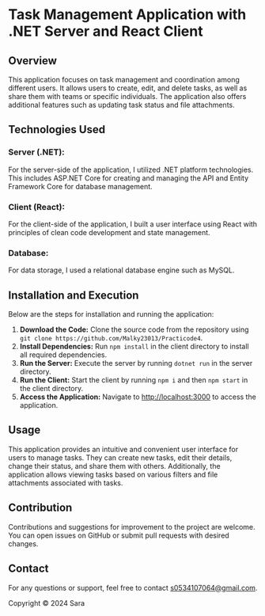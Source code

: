 # Task Management Application with .NET Server and React Client

## Overview
This application focuses on task management and coordination among different users. It allows users to create, edit, and delete tasks, as well as share them with teams or specific individuals. The application also offers additional features such as updating task status and file attachments.

## Technologies Used
### Server (.NET):
For the server-side of the application, I utilized .NET platform technologies. This includes ASP.NET Core for creating and managing the API and Entity Framework Core for database management.
### Client (React):
For the client-side of the application, I built a user interface using React with principles of clean code development and state management.
### Database:
For data storage, I used a relational database engine such as MySQL.

## Installation and Execution
Below are the steps for installation and running the application:
1. **Download the Code:** Clone the source code from the repository using `git clone https://github.com/Malky23013/Practicode4`.
2. **Install Dependencies:** Run `npm install` in the client directory to install all required dependencies.
3. **Run the Server:** Execute the server by running `dotnet run` in the server directory.
4. **Run the Client:** Start the client by running `npm i` and then `npm start` in the client directory.
5. **Access the Application:** Navigate to [http://localhost:3000](http://localhost:3000) to access the application.

## Usage
This application provides an intuitive and convenient user interface for users to manage tasks. They can create new tasks, edit their details, change their status, and share them with others. Additionally, the application allows viewing tasks based on various filters and file attachments associated with tasks.

## Contribution
Contributions and suggestions for improvement to the project are welcome. You can open issues on GitHub or submit pull requests with desired changes.

## Contact
For any questions or support, feel free to contact s0534107064@gmail.com.

Copyright © 2024 Sara
